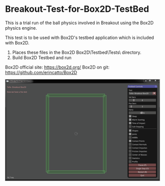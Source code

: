 # Breakout-Test-for-Box2D-TestBed


This is a trial run of the ball physics involved in Breakout using the Box2D physics engine.

This test is to be used with Box2D's testbed application which is included with Box2D.

1) Places these files in the Box2D Box2D\Testbed\Tests\ directory.
2) Build Box2D Testbed and run

Box2D official site: https://box2d.org/
Box2D on git: https://github.com/erincatto/Box2D

![](BreakoutPhysTest.gif)
